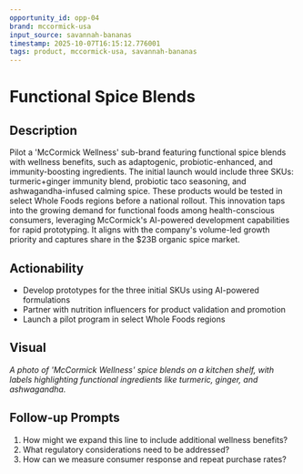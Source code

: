 ```yaml
---
opportunity_id: opp-04
brand: mccormick-usa
input_source: savannah-bananas
timestamp: 2025-10-07T16:15:12.776001
tags: product, mccormick-usa, savannah-bananas
---
```


# Functional Spice Blends

## Description

Pilot a 'McCormick Wellness' sub-brand featuring functional spice blends with wellness benefits, such as adaptogenic, probiotic-enhanced, and immunity-boosting ingredients. The initial launch would include three SKUs: turmeric+ginger immunity blend, probiotic taco seasoning, and ashwagandha-infused calming spice. These products would be tested in select Whole Foods regions before a national rollout. This innovation taps into the growing demand for functional foods among health-conscious consumers, leveraging McCormick's AI-powered development capabilities for rapid prototyping. It aligns with the company's volume-led growth priority and captures share in the $23B organic spice market.

## Actionability

- Develop prototypes for the three initial SKUs using AI-powered formulations
- Partner with nutrition influencers for product validation and promotion
- Launch a pilot program in select Whole Foods regions

## Visual

*A photo of 'McCormick Wellness' spice blends on a kitchen shelf, with labels highlighting functional ingredients like turmeric, ginger, and ashwagandha.*

## Follow-up Prompts

1. How might we expand this line to include additional wellness benefits?
2. What regulatory considerations need to be addressed?
3. How can we measure consumer response and repeat purchase rates?
